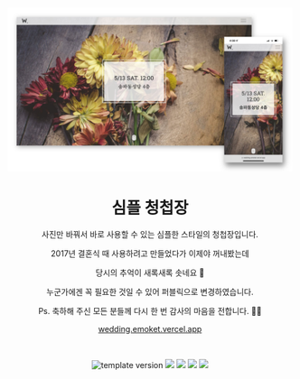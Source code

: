 <br/>
<p align="middle">
  <img src="./images/screenshot.jpg"/>
</p>
<h1 align="middle">심플 청첩장</h2>
<p align="middle">사진만 바꿔서 바로 사용할 수 있는 심플한 스타일의 청첩장입니다.</p>
<p align="middle">2017년 결혼식 때 사용하려고 만들었다가 이제야 꺼내봤는데</p>
<p align="middle">당시의 추억이 새록새록 솟네요 🤗</p>
<p align="middle">누군가에겐 꼭 필요한 것일 수 있어 퍼블릭으로 변경하였습니다.</p>
<p align="middle">Ps. 축하해 주신 모든 분들께 다시 한 번 감사의 마음을 전합니다. 🙏🏻</p>
<p align="middle"><a href="https://wedding.emoket.vercel.app" target="_blank">wedding.emoket.vercel.app</a></p>
<br />
<p align="middle">
  <img src="https://img.shields.io/badge/version-1.0.0-blue?style=flat-square" alt="template version"/>
  <img src="https://img.shields.io/badge/language-html-red.svg?style=flat-square"/>
  <img src="https://img.shields.io/badge/language-css-blue.svg?style=flat-square"/>
  <img src="https://img.shields.io/badge/language-js-yellow.svg?style=flat-square"/>
  <img src="https://img.shields.io/badge/License-MIT-yellow.svg?style=flat-square"/>
</p>
